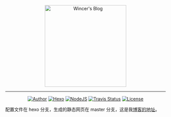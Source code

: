 <p align="center">
  <a href="https://blog.itswincer.com">
    <img alt="Wincer's Blog" src="https://i.loli.net/2017/12/21/5a3bb5742bf56.png" width="256px">
  </a>
</p>
<hr>
<div align="center">
  <a href="https://www.itswincer.com"><img alt="Author" src="https://img.shields.io/badge/author-Wincer-0097a7.svg"></a>
  <a href="https://hexo.io"><img alt="Hexo" src="https://img.shields.io/badge/hexo-3.5.0-0e83cd.svg"></a>
  <a href="https://nodejs.org"><img alt="NodeJS" src="https://img.shields.io/badge/node.js-9.3.0-43853d.svg"></a>
  <a href="https://travis-ci.org/WincerChan/MyBlog"><img alt="Travis Status" src="https://travis-ci.org/WincerChan/MyBlog.svg?branch=hexo"></a>
  <a href="https://creativecommons.org/licenses/by-nc-nd/4.0/deed.zh"><img alt="License" src="https://img.shields.io/badge/License-CC%20BY%20NC%20ND%204.0-abb3ac.svg"></a>
</div>

<p>配置文件在 hexo 分支，生成的静态网页在 master 分支，这是我<a href="https://blog.itswincer.com">博客的地址</a>。</p>